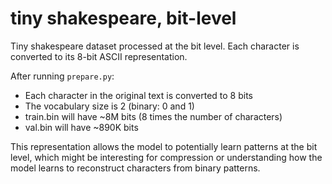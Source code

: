# tiny shakespeare, bit-level

Tiny shakespeare dataset processed at the bit level. Each character is converted to its 8-bit ASCII representation.

After running `prepare.py`:

- Each character in the original text is converted to 8 bits
- The vocabulary size is 2 (binary: 0 and 1)
- train.bin will have ~8M bits (8 times the number of characters)
- val.bin will have ~890K bits

This representation allows the model to potentially learn patterns at the bit level, which might be interesting for compression or understanding how the model learns to reconstruct characters from binary patterns. 